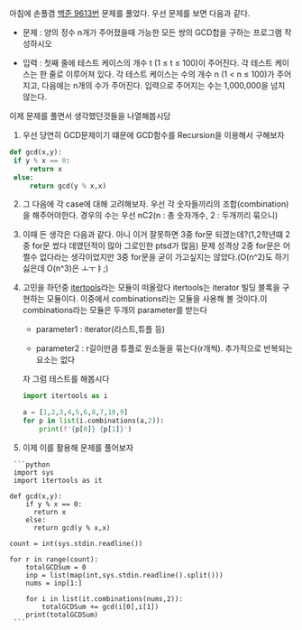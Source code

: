 아침에 손풀겸 [백준 9613번](https://www.acmicpc.net/problem/9613) 문제를 풀었다. 우선 문제를 보면 다음과 같다.

  - 문제 : 양의 정수 n개가 주어졌을때 가능한 모든 쌍의 GCD합을 구하는 프로그램 작성하시오
  
  - 입력 : 첫째 줄에 테스트 케이스의 개수 t (1 ≤ t ≤ 100)이 주어진다. 각 테스트 케이스는 한 줄로 이루어져 있다. 각 테스트 케이스는 수의 개수 n (1 < n ≤ 100)가 주어지고, 다음에는 n개의 수가 주어진다. 입력으로 주어지는 수는 1,000,000을 넘지 않는다.
  
이제 문제를 풀면서 생각했던것들을 나열해봅시당
 
   1. 우선 당연히 GCD문제이기 떄문에 GCD함수를 Recursion을 이용해서 구해보자
   
   ```python
   def gcd(x,y):
    if y % x == 0:
        return x
    else:
        return gcd(y % x,x)
   ```
   
   2. 그 다음에 각 case에 대해 고려해보자. 우선 각 숫자들끼리의 조합(combination)을 해주어야한다. 경우의 수는 우선 nC2(n : 총 숫자개수, 2 : 두개끼리 묶으니)
   
   3. 이때 든 생각은 다음과 같다. 아니 이거 잘못하면 3중 for문 되겠는데?(1,2학년떄 2중 for문 썼다 데였던적이 많아 그로인한 ptsd가 많음)
      문제 성격상 2중 for문은 어쩔수 없다라는 생각이었지만 3중 for문을 굳이 가고싶지는 않았다.(O(n^2)도 하기싫은데 O(n^3)은 ㅗㅜㅑ;)
   
   4. 고민을 하던중 [itertools](https://python.flowdas.com/library/itertools.html)라는 모듈이 떠올랐다 itertools는 iterator 빌딩 블록을 구현하는 모듈이다.
      이중에서 combinations라는 모듈을 사용해 볼 것이다.이 combinations라는 모듈은 두개의 parameter를 받는다 
      
      - parameter1 : iterator(리스트,튜플 등)
      
      - parameter2 : r길이만큼 튜플로 원소들을 묶는다(r개씩). 추가적으로 반복되는 요소는 없다
      
      자 그럼 테스트를 해봅시다
      ```python
      import itertools as i
      
      a = [1,2,3,4,5,6,8,7,10,9]
      for p in list(i.combinations(a,2)):
          print(f'{p[0]} {p[1]}')
      ```
   5. 이제 이를 활용해 문제를 풀어보자
   
     ```python
     import sys
     import itertools as it

    def gcd(x,y):
        if y % x == 0:
          return x
        else:
          return gcd(y % x,x)

    count = int(sys.stdin.readline())

    for r in range(count):
        totalGCDSum = 0
        inp = list(map(int,sys.stdin.readline().split()))
        nums = inp[1:]

        for i in list(it.combinations(nums,2)):
            totalGCDSum += gcd(i[0],i[1])
        print(totalGCDSum)
     ```
      
